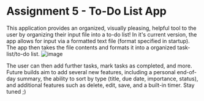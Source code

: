 # Assignment 5 - To-Do List App
This application provides an organized, visually pleasing, helpful tool to the user by organizing their input file into a to-do list! 
In it's current version, the app allows for input via a formatted text file (format specified in startup). The app then takes the file contents and formats it into a organized task-list/to-do list. 
![image](https://github.com/user-attachments/assets/142a1540-293a-4636-b77f-c809e0f14854)

The user can then add further tasks, mark tasks as completed, and more. 
Future builds aim to add several new features, including a personal end-of-day summary, the ability to sort by type (title, due date, importance, status), and additional features such as delete, edit, save, and a built-in timer. 
Stay tuned ;)
